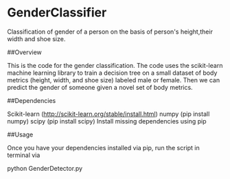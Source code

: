 # GenderClassifier
Classification of gender of a person on the basis of person's height,their width and shoe size.

##Overview

This is the code for the gender classification. The code uses the scikit-learn machine learning library to train a decision tree on a 
small dataset of body metrics (height, width, and shoe size) labeled male or female. Then we can predict the gender of someone given a 
novel set of body metrics.

##Dependencies

Scikit-learn (http://scikit-learn.org/stable/install.html)
numpy (pip install numpy)
scipy (pip install scipy)
Install missing dependencies using pip

##Usage

Once you have your dependencies installed via pip, run the script in terminal via

python GenderDetector.py

